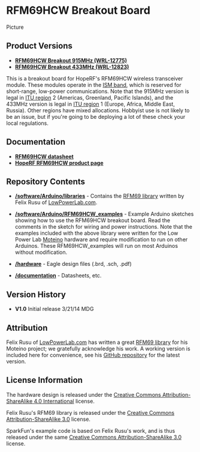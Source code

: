 RFM69HCW Breakout Board
=================

Picture

Product Versions
----------------
* [**RFM69HCW Breakout 915MHz (WRL-12775)**](https://www.sparkfun.com/products/12775)
* [**RFM69HCW Breakout 433MHz (WRL-12823)**](https://www.sparkfun.com/products/12823)

This is a breakout board for HopeRF's RFM69HCW wireless transceiver module. These modules operate in the [ISM band](http://en.wikipedia.org/wiki/ISM_band), which is reserved for short-range, low-power communications. Note that the 915MHz version is legal in [ITU region](http://en.wikipedia.org/wiki/ITU_region) 2 (Americas, Greenland, Pacific Islands), and the 433MHz version is legal in [ITU region](http://en.wikipedia.org/wiki/ITU_region) 1 (Europe, Africa, Middle East, Russia). Other regions have mixed allocations. Hobbyist use is not likely to be an issue, but if you're going to be deploying a lot of these check your local regulations.

Documentation
-------------------
* [**RFM69HCW datasheet**](https://github.com/sparkfun/RFM69HCW_Breakout/blob/master/documentation/RFM69HCW-V1.1.pdf)
* [**HopeRF RFM69HCW product page**](http://www.hoperf.com/rf/fsk_module/RFM69HCW.htm)

Repository Contents
-------------------
* [**/software/Arduino/libraries**](https://github.com/sparkfun/RFM69HCW_Breakout/tree/master/software/Arduino/libraries) - Contains the [RFM69 library](https://github.com/LowPowerLab/RFM69) written by Felix Rusu of [LowPowerLab.com](lowpowerlab.com).

* [**/software/Arduino/RFM69HCW_examples**](https://github.com/sparkfun/RFM69HCW_Breakout/tree/master/software/Arduino/RFM69HCW_examples) - Example Arduino sketches showing how to use the RFM69HCW breakout board. Read the comments in the sketch for wiring and power instructions. Note that the examples included with the above library were written for the Low Power Lab [Moteino](http://lowpowerlab.com/moteino/) hardware and require modification to run on other Arduinos. These RFM69HCW_examples will run on most Arduinos without modification.

* [**/hardware**](https://github.com/sparkfun/RFM69HCW_Breakout/tree/master/hardware) - Eagle design files (.brd, .sch, .pdf)

* [**/documentation**](https://github.com/sparkfun/RFM69HCW_Breakout/tree/master/documentation) - Datasheets, etc.

Version History
---------------
* **V1.0** Initial release 3/21/14 MDG

Attribution
-----------
Felix Rusu of [LowPowerLab.com](lowpowerlab.com) has written a great [RFM69 library](https://github.com/LowPowerLab/RFM69) for his Moteino project; we gratefully acknowledge his work. A working version is included here for convenience, see his [GitHub repository](https://github.com/LowPowerLab/RFM69) for the latest version.

License Information
-------------------
The hardware design is released under the [Creative Commons Attribution-ShareAlike 4.0 International](http://creativecommons.org/licenses/by-sa/4.0/) license.

Felix Rusu's RFM69 library is released under the [Creative Commons Attribution-ShareAlike 3.0](http://creativecommons.org/licenses/by-sa/3.0/) license. 

SparkFun's example code is based on Felix Rusu's work, and is thus released under the same [Creative Commons Attribution-ShareAlike 3.0](http://creativecommons.org/licenses/by-sa/3.0/) license.
